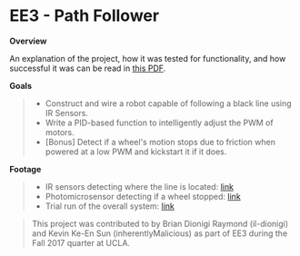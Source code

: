 # EE3 - Path Follower
**Overview**

An explanation of the project, how it was tested for functionality, and how successful it was can be read in [this PDF](https://github.com/inherentlyMalicious/EE3/blob/master/projectReport/PathFollowerReport.pdf).

**Goals**
> - Construct and wire a robot capable of following a black line using IR Sensors.
> - Write a PID-based function to intelligently adjust the PWM of motors.
> - [Bonus] Detect if a wheel's motion stops due to friction when powered at a low PWM and kickstart it if it does.

**Footage**
> - IR sensors detecting where the line is located: [link](https://github.com/inherentlyMalicious/EE3/blob/master/testFootage/TestFootage_Sensor.mp4)
> - Photomicrosensor detecting if a wheel stopped: [link](https://github.com/inherentlyMalicious/EE3/blob/master/testFootage/TestFootage_StopDetection.mp4)
> - Trial run of the overall system: [link](https://github.com/inherentlyMalicious/EE3/blob/master/testFootage/TestFootage_TrialRun.mp4)

> This project was contributed to by Brian Dionigi Raymond (il-dionigi) and Kevin Ke-En Sun (inherentlyMalicious) as part of EE3 during the Fall 2017 quarter at UCLA.
